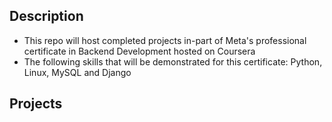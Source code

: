 ## Description
* This repo will host completed projects in-part of Meta's professional certificate in Backend Development hosted on Coursera
* The following skills that will be demonstrated for this certificate: Python, Linux, MySQL and Django

## Projects 
